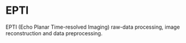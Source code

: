 # EPTI
EPTI (Echo Planar Time-resolved Imaging) raw-data processing, image reconstruction and data preprocessing.
